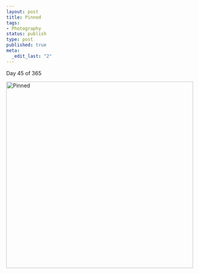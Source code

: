 ```yaml
--- 
layout: post
title: Pinned
tags: 
- Photography
status: publish
type: post
published: true
meta: 
  _edit_last: "2"
---
```

Day 45 of 365

<a href="http://www.flickr.com/photos/aaronbrethorst/3280999730/" title="Pinned by aaronbrethorst, on Flickr"><img src="http://farm4.static.flickr.com/3633/3280999730_932ae393c6.jpg" width="500" height="500" alt="Pinned" /></a>
